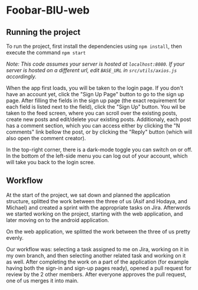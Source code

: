 # Foobar-BIU-web

## Running the project

To run the project, first install the dependencies using `npm install`, then execute the command `npm start`

*Note: This code assumes your server is hosted at `localhost:8080`. If your server is hosted on a different url, edit `BASE_URL` in `src/utils/axios.js` accordingly.*

When the app first loads, you will be taken to the login page. If you don't have an account yet, click the "Sign Up Page" button to go to the sign up page. After filling the fields in the sign up page (the exact requirement for each field is listed next to the field), click the "Sign Up" button. You wil be taken to the feed screen, where you can scroll over the existing posts, create new posts and edit/delete your existing posts. Additionaly, each post has a comment section, which you can access either by clicking the "N comments" link bellow the post, or by clicking the "Reply" button (which will also open the comment creator).

In the top-right corner, there is a dark-mode toggle you can switch on or off. In the bottom of the left-side menu you can log out of your account, which will take you back to the login scree.

## Workflow
At the start of the project, we sat down and planned the application structure, splitted the work between the three of us (Asif and Hodaya, and Michael) and created a sprint with the appropriate tasks on Jira. Afterwords we started working on the project, starting with the web application, and later moving on to the android application.

On the web application, we splitted the work between the three of us pretty evenly.

Our workflow was: selecting a task assigned to me on Jira, working on it in my own branch, and then selecting another related task and working on it as well. After completing the work on a part of the application (for example having both the sign-in and sign-up pages ready), opened a pull request for review by the 2 other members. After everyone approves the pull request, one of us merges it into main.
